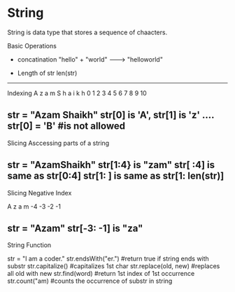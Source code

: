<h1>String</h1>
String is data type that stores a sequence of chaacters.

Basic Operations
* concatination
  "hello" + "world" ---> "helloworld"

* Length of str
  len(str)
-------------------------------------------------------------------------------------------

Indexing
A z a m   S h a i k h
0 1 2 3 4 5 6 7 8 9 10

str = "Azam Shaikh"
str[0] is 'A', str[1] is 'z' ....
str[0] = 'B' #is not allowed
------------------------------------------------------------------------------------------

Slicing
Asccessing parts of a string

str = "AzamShaikh"
str[1:4} is "zam"
str[ :4] is same as str[0:4]
str[1: ] is same as str[1: len(str)]
-----------------------------------------------------------------------------------------

Slicing
Negative Index

A   z  a  m
-4 -3 -2 -1

str = "Azam"
str[-3: -1] is "za"
----------------------------------------------------------------------------------------

String Function

str = "I am a coder."
str.endsWith("er.") #return true if string ends with substr
str.capitalize() #capitalizes 1st char
str.replace(old, new) #replaces all old with new
str.find(word) #return 1st index of 1st occurrence
str.count("am) #counts the occurrence of substr in string
